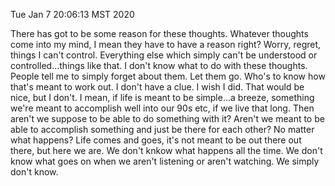 
Tue Jan  7 20:06:13 MST 2020

  There has got to be some reason for these thoughts. Whatever thoughts come 
into my mind, I mean they have to have a reason right? Worry, regret, things I 
can't control. Everything else which simply can't be understood or 
controlled...things like that. I don't know what to do with these thoughts. 
People tell me to simply forget about them. Let them go. Who's to know how 
that's meant to work out. I don't have a clue. I wish I did. That would be nice, 
but I don't.
  I mean, if life is meant to be simple...a breeze, something we're meant to 
accomplish well into our 90s etc, if we live that long. Then aren't we suppose 
to be able to do something with it? Aren't we meant to be able to accomplish 
something and just be there for each other? No matter what happens? Life comes 
and goes, it's not meant to be out there out there, but here we are. We don't 
knkow what happens all the time. We don't know what goes on when we aren't 
listening or aren't watching. We simply don't know.
